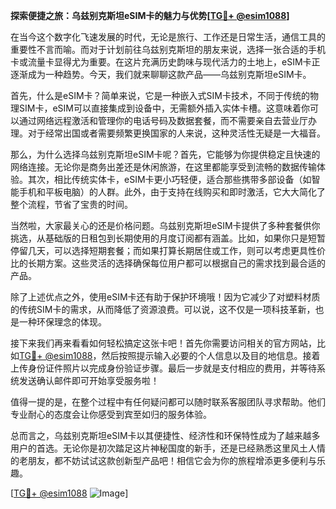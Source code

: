**探索便捷之旅：乌兹别克斯坦eSIM卡的魅力与优势[[TG💪+ @esim1088](https://t.me/s/esim1088)]**

在当今这个数字化飞速发展的时代，无论是旅行、工作还是日常生活，通信工具的重要性不言而喻。而对于计划前往乌兹别克斯坦的朋友来说，选择一张合适的手机卡或流量卡显得尤为重要。在这片充满历史韵味与现代活力的土地上，eSIM卡正逐渐成为一种趋势。今天，我们就来聊聊这款产品——乌兹别克斯坦eSIM卡。

首先，什么是eSIM卡？简单来说，它是一种嵌入式SIM卡技术，不同于传统的物理SIM卡，eSIM可以直接集成到设备中，无需额外插入实体卡槽。这意味着你可以通过网络远程激活和管理你的电话号码及数据套餐，而不需要亲自去营业厅办理。对于经常出国或者需要频繁更换国家的人来说，这种灵活性无疑是一大福音。

那么，为什么选择乌兹别克斯坦eSIM卡呢？首先，它能够为你提供稳定且快速的网络连接。无论你是商务出差还是休闲旅游，在这里都能享受到流畅的数据传输体验。其次，相比传统实体卡，eSIM卡更小巧轻便，适合那些携带多部设备（如智能手机和平板电脑）的人群。此外，由于支持在线购买和即时激活，它大大简化了整个流程，节省了宝贵的时间。

当然啦，大家最关心的还是价格问题。乌兹别克斯坦eSIM卡提供了多种套餐供你挑选，从基础版的日租包到长期使用的月度订阅都有涵盖。比如，如果你只是短暂停留几天，可以选择短期套餐；而如果打算长期居住或工作，则可以考虑更具性价比的长期方案。这些灵活的选择确保每位用户都可以根据自己的需求找到最合适的产品。

除了上述优点之外，使用eSIM卡还有助于保护环境哦！因为它减少了对塑料材质的传统SIM卡的需求，从而降低了资源浪费。可以说，这不仅是一项科技革新，也是一种环保理念的体现。

接下来我们再来看看如何轻松搞定这张卡吧！首先你需要访问相关的官方网站，比如[TG💪+ @esim1088](https://t.me/s/esim1088)，然后按照提示输入必要的个人信息以及目的地信息。接着上传身份证件照片以完成身份验证步骤。最后一步就是支付相应的费用，并等待系统发送确认邮件即可开始享受服务啦！

值得一提的是，在整个过程中有任何疑问都可以随时联系客服团队寻求帮助。他们专业耐心的态度会让你感受到宾至如归的服务体验。

总而言之，乌兹别克斯坦eSIM卡以其便捷性、经济性和环保特性成为了越来越多用户的首选。无论你是初次踏足这片神秘国度的新手，还是已经熟悉这里风土人情的老朋友，都不妨试试这款创新型产品吧！相信它会为你的旅程增添更多便利与乐趣。

[[TG💪+ @esim1088](https://t.me/s/esim1088) ![Image](https://i.postimg.cc/4NQfJmqS/Snipaste-2025-05-13-00-14-12.png)]